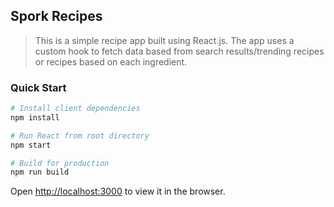 ## Spork Recipes

> This is a simple recipe app built using React.js. The app uses a custom hook to fetch data based from search results/trending recipes or  recipes based on each ingredient.

### Quick Start

```bash
# Install client dependencies
npm install

# Run React from root directory
npm start

# Build for production
npm run build

```

Open [http://localhost:3000](http://localhost:3000) to view it in the browser.



